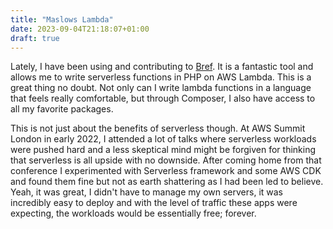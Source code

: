 ```yaml
---
title: "Maslows Lambda"
date: 2023-09-04T21:18:07+01:00
draft: true
---
```


Lately, I have been using and contributing to [Bref](https://bref.sh/). It is a fantastic tool and allows me to write serverless functions
in PHP on AWS Lambda. This is a great thing no doubt. Not only can I write lambda functions in a language that feels really comfortable, 
but through Composer, I also have access to all my favorite packages.

This is not just about the benefits of serverless though. At AWS Summit London in early 2022, I attended a lot of talks where serverless 
workloads were pushed hard and a less skeptical mind might be forgiven for thinking that serverless is all upside with no downside. After coming home from that conference I experimented with Serverless framework and some AWS CDK and found them fine but not as earth shattering as I had been led to believe. Yeah, it was great, I didn't have to manage my own servers, it was incredibly easy to deploy and with the level of traffic these apps were expecting, the workloads would be essentially free; forever.
